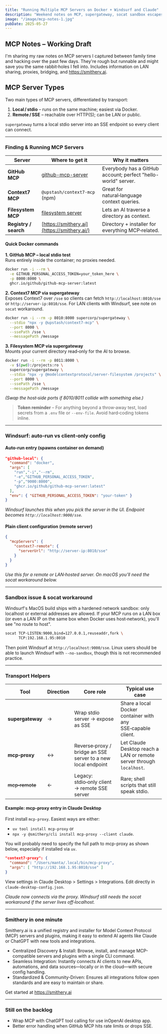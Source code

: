 ```yaml
---
title: "Running Multiple MCP Servers on Docker + Windsurf and Claude"  
description: "Weekend notes on MCP, supergateway, socat sandbox escapes, and Smithery. Copy‑paste Docker commands included."  
image: "/image/mcp-notes-1.jpg"  
pubDate: 2025-05-27
---
```


## MCP Notes – Working Draft

I'm sharing my raw notes on MCP servers I captured between family time and hacking over the past few days. They're rough but runnable and might save you the same rabbit‑holes I fell into. Includes information on LAN sharing, proxies, bridging, and https://smithery.ai.

## MCP Server Types

Two main types of MCP servers, differentiated by transport:
1. **Local / stdio** – runs on the same machine; easiest via Docker.
2. **Remote / SSE** – reachable over HTTP(S); can be LAN or public.

`supergateway` turns a local stdio server into an SSE endpoint so every client can connect.

---

### Finding & Running MCP Servers

|Server|Where to get it|Why it matters|
|---|---|---|
|**GitHub MCP**|[github-mcp-server](https://github.com/github/github-mcp-server)|Everybody has a GitHub account; perfect "hello-world" server.|
|**Context7 MCP**|`@upstash/context7-mcp` (npm)|Great for natural‑language context queries.|
|**Filesystem MCP**|[filesystem server](https://github.com/modelcontextprotocol/servers/tree/HEAD/src/filesystem)|Lets an AI traverse a directory as context.|
|**Registry / search**|[https://smithery.ai](https://smithery.ai/)|Directory + installer for everything MCP‑related.|

#### Quick Docker commands

**1. GitHub MCP – local stdio test**  
Runs entirely inside the container; no proxies needed.

```sh
docker run -i --rm \
  -e GITHUB_PERSONAL_ACCESS_TOKEN=your_token_here \
  -p 8000:8000 \
  ghcr.io/github/github-mcp-server:latest
```


**2. Context7 MCP via supergateway**  
Exposes Context7 over `/sse` so clients can fetch `http://localhost:8010/sse` or `http://server-ip:8010/sse`.  For LAN clients with Windsurf, see note on `socat` workaround.

```sh
docker run -i --rm -p 8010:8000 supercorp/supergateway \
  --stdio "npx -y @upstash/context7-mcp" \
  --port 8000 \
  --ssePath /sse \
  --messagePath /message
```


**3. Filesystem MCP via supergateway**  
Mounts your current directory read‑only for the AI to browse.

```sh
docker run -i --rm -p 8011:8000 \
  -v $(pwd):/projects:ro \
  supercorp/supergateway \
  --stdio "npx -y @modelcontextprotocol/server-filesystem /projects" \
  --port 8000 \
  --ssePath /sse \
  --messagePath /message
```

_(Swap the host‑side ports if 8010/8011 collide with something else.)_

> **Token reminder** – For anything beyond a throw‑away test, load secrets from a `.env` file or `--env-file`. Avoid hard‑coding tokens inline.

---

### Windsurf: auto‑run vs client‑only config

#### Auto‑run entry (spawns container on demand)

```json
"github-local": {
  "command": "docker",
  "args": [
    "run","-i","--rm",
    "-e","GITHUB_PERSONAL_ACCESS_TOKEN",
    "-p","9000:8000",
    "ghcr.io/github/github-mcp-server:latest"
  ],
  "env": { "GITHUB_PERSONAL_ACCESS_TOKEN": "your-token" }
}
```

_Windsurf launches this when you pick the server in the UI. Endpoint becomes `http://localhost:9000/sse`._

#### Plain client configuration (remote server)

```json
{
  "mcpServers": {
    "context7-remote": {
      "serverUrl": "http://server-ip:8010/sse"
    }
  }
}
```

_Use this for a remote or LAN‑hosted server. On macOS you’ll need the socat workaround below._

---

### Sandbox issue & socat workaround

Windsurf's MacOS build ships with a hardened network sandbox: only localhost or external addresses are allowed. If your MCP runs on a LAN box (or even a LAN IP on the same box when Docker uses host‑network), you'll see "no route to host".

```sh
socat TCP-LISTEN:9000,bind=127.0.0.1,reuseaddr,fork \
      TCP:192.168.1.95:8010
```

Then point Windsurf at `http://localhost:9000/sse`. Linux users should be able to launch Windsurf with `--no-sandbox`, though this is not recommended practice.

---

### Transport Helpers

|Tool|Direction|Core role|Typical use case|
|---|---|---|---|
|**supergateway**|→|Wrap stdio server → expose as SSE|Share a local Docker container with any SSE‑capable client.|
|**mcp‑proxy**|↔|Reverse‑proxy / bridge an SSE server to a new local endpoint|Let Claude Desktop reach a LAN or remote server through `localhost`.|
|~~mcp‑remote~~|←|Legacy: stdio‑only client → remote SSE server|Rare; shell scripts that still speak stdio.|

#### Example: mcp‑proxy entry in Claude Desktop

First install `mcp-proxy`.  Easiest ways are either:
* `uv tool install mcp-proxy` or
* `npx -y @smithery/cli install mcp-proxy --client claude`.

You will probably need to specify the full path to mcp-proxy as shown below, especially if installed via `uv`.

```json
"context7-proxy": {
  "command": "/Users/manta/.local/bin/mcp-proxy",
  "args": [ "http://192.168.1.95:8010/sse" ]
}
```

View settings in Claude Desktop > Settings > Integrations.  Edit directly in `claude-desktop-config.json`.

_Claude now connects via the proxy. Windsurf still needs the socat workaround if the server lives off‑localhost._

---

### Smithery in one minute
Smithery.ai is a unified registry and installer for Model Context Protocol (MCP) servers and plugins, making it easy to extend AI agents like Claude or ChatGPT with new tools and integrations.

- Centralized Discovery & Install: Browse, install, and manage MCP-compatible servers and plugins with a single CLI command.
- Seamless Integration: Instantly connects AI clients to new APIs, automations, and data sources—locally or in the cloud—with secure config handling.
- Standardized & Community-Driven: Ensures all integrations follow open standards and are easy to maintain or share.

Get started at https://smithery.ai

---


### Still on the backlog
- Wrap MCP with ChatGPT tool calling for use inOpenAI desktop app.
- Better error handling when GitHub MCP hits rate limits or drops SSE.
    

